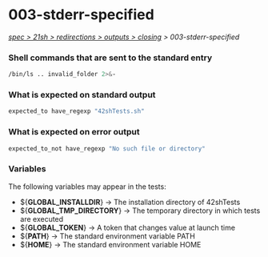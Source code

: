# 003-stderr-specified

*[spec > 21sh > redirections > outputs > closing](..) > 003-stderr-specified*

### Shell commands that are sent to the standard entry

```bash
/bin/ls .. invalid_folder 2>&-

```

### What is expected on standard output

```bash
expected_to have_regexp "42shTests.sh"

```

### What is expected on error output

```bash
expected_to_not have_regexp "No such file or directory"

```

### Variables

The following variables may appear in the tests:

* ${**GLOBAL_INSTALLDIR**} -> The installation directory of 42shTests
* ${**GLOBAL_TMP_DIRECTORY**} -> The temporary directory in which tests are executed
* ${**GLOBAL_TOKEN**} -> A token that changes value at launch time
* ${**PATH**} -> The standard environment variable PATH
* ${**HOME**} -> The standard environment variable HOME
